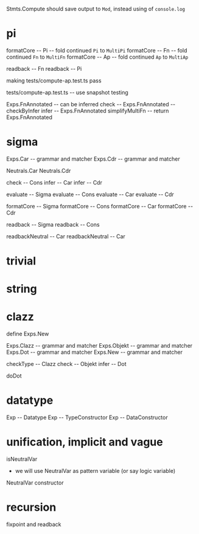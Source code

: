 Stmts.Compute should save output to `Mod`, instead using of `console.log`

# pi

formatCore -- Pi -- fold continued `Pi` to `MultiPi`
formatCore -- Fn -- fold continued `Fn` to `MultiFn`
formatCore -- Ap -- fold continued `Ap` to `MultiAp`

readback -- Fn
readback -- Pi

making tests/compute-ap.test.ts pass

tests/compute-ap.test.ts -- use snapshot testing

Exps.FnAnnotated -- can be inferred
check -- Exps.FnAnnotated -- checkByInfer
infer -- Exps.FnAnnotated
simplifyMultiFn -- return Exps.FnAnnotated

# sigma

Exps.Car -- grammar and matcher
Exps.Cdr -- grammar and matcher

Neutrals.Car
Neutrals.Cdr

check -- Cons
infer -- Car
infer -- Cdr

evaluate -- Sigma
evaluate -- Cons
evaluate -- Car
evaluate -- Cdr

formatCore -- Sigma
formatCore -- Cons
formatCore -- Car
formatCore -- Cdr

readback -- Sigma
readback -- Cons

readbackNeutral -- Car
readbackNeutral -- Car

# trivial

# string

# clazz

define Exps.New

Exps.Clazz -- grammar and matcher
Exps.Objekt -- grammar and matcher
Exps.Dot -- grammar and matcher
Exps.New -- grammar and matcher

checkType -- Clazz
check -- Objekt
infer -- Dot

doDot

# datatype

Exp -- Datatype
Exp -- TypeConstructor
Exp -- DataConstructor

# unification, implicit and vague

isNeutralVar

- we will use NeutralVar as pattern variable (or say logic variable)

NeutralVar constructor

# recursion

fixpoint and readback
